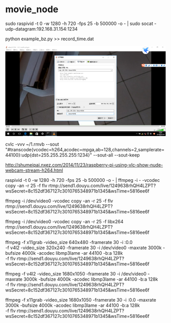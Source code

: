 # movie_node

sudo raspivid -t 0 -w 1280 -h 720 -fps 25 -b 500000 -o - | sudo socat - udp-datagram:192.168.31.154:1234

python example_bz.py >> record_time.dat

![pc_vlc配置](pc_vlc.png)







cvlc -vvv ~/1.rmvb --sout "#transcode{vcodec=h264,acodec=mpga,ab=128,channels=2,samplerate=44100}:udp{dst=255.255.255.255:1234}" --sout-all --sout-keep



http://shumeipai.nxez.com/2014/11/23/raspberry-pi-using-vlc-show-nude-webcam-stream-h264.html



raspivid -t 0 -w 1280 -h 720 -fps 25 -b 500000 -o - | ffmpeg -i - -vcodec copy -an -r 25 -f flv rtmp://send1.douyu.com/live/1249638rhQH4LZPT?wsSecret=8c152df367127c3010765348971b1345\&wsTime=5816ee6f


ffmpeg -i /dev/video0 -vcodec copy -an -r 25 -f flv rtmp://send1.douyu.com/live/1249638rhQH4LZPT?wsSecret=8c152df367127c3010765348971b1345\&wsTime=5816ee6f

ffmpeg -i /dev/video0 -vcodec copy -an -r 25 -f libx264 rtmp://send1.douyu.com/live/1249638rhQH4LZPT?wsSecret=8c152df367127c3010765348971b1345\&wsTime=5816ee6f




ffmpeg -f x11grab -video_size 640x480 -framerate 30 -i :0.0 \
-f v4l2 -video_size 320x240 -framerate 30 -i /dev/video0  -maxrate 3000k -bufsize 4000k -acodec libmp3lame -ar 44100 -b:a 128k \
-f flv rtmp://send1.douyu.com/live/1249638rhQH4LZPT?wsSecret=8c152df367127c3010765348971b1345\&wsTime=5816ee6f


ffmpeg -f v4l2 -video_size 1680x1050 -framerate 30 -i /dev/video0  -maxrate 3000k -bufsize 4000k -acodec libmp3lame -ar 44100 -b:a 128k \
-f flv rtmp://send1.douyu.com/live/1249638rhQH4LZPT?wsSecret=8c152df367127c3010765348971b1345\&wsTime=5816ee6f



ffmpeg -f x11grab -video_size 1680x1050 -framerate 30 -i :0.0 -maxrate 3000k -bufsize 4000k -acodec libmp3lame -ar 44100 -b:a 128k \
-f flv rtmp://send1.douyu.com/live/1249638rhQH4LZPT?wsSecret=8c152df367127c3010765348971b1345\&wsTime=5816ee6f

